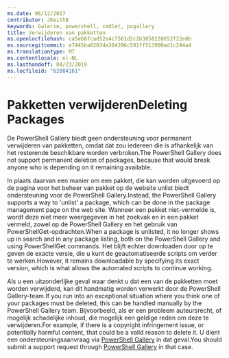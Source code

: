 ```yaml
---
ms.date: 06/12/2017
contributor: JKeithB
keywords: Galerie, powershell, cmdlet, psgallery
title: Verwijderen van pakketten
ms.openlocfilehash: ca5e68fcad52e4c7561d2c2b3858228652f22e0b
ms.sourcegitcommit: e7445ba8203da304286c591ff513900ad1c244a4
ms.translationtype: MT
ms.contentlocale: nl-NL
ms.lasthandoff: 04/23/2019
ms.locfileid: "62084161"
---
```

# <a name="deleting-packages"></a><span data-ttu-id="77b72-103">Pakketten verwijderen</span><span class="sxs-lookup"><span data-stu-id="77b72-103">Deleting Packages</span></span>

<span data-ttu-id="77b72-104">De PowerShell Gallery biedt geen ondersteuning voor permanent verwijderen van pakketten, omdat dat zou iedereen die is afhankelijk van het resterende beschikbare worden verbroken.</span><span class="sxs-lookup"><span data-stu-id="77b72-104">The PowerShell Gallery does not support permanent deletion of packages, because that would break anyone who is depending on it remaining available.</span></span>

<span data-ttu-id="77b72-105">In plaats daarvan een manier om een pakket, die kan worden uitgevoerd op de pagina voor het beheer van pakket op de website unlist biedt ondersteuning voor de PowerShell Gallery.</span><span class="sxs-lookup"><span data-stu-id="77b72-105">Instead, the PowerShell Gallery supports a way to 'unlist' a package, which can be done in the package management page on the web site.</span></span>
<span data-ttu-id="77b72-106">Wanneer een pakket niet-vermelde is, wordt deze niet meer weergegeven in het zoekvak en in een pakket vermeld, zowel op de PowerShell Gallery en het gebruik van PowerShellGet-opdrachten.</span><span class="sxs-lookup"><span data-stu-id="77b72-106">When a package is unlisted, it no longer shows up in search and in any package listing, both on the PowerShell Gallery and using PowerShellGet commands.</span></span>
<span data-ttu-id="77b72-107">Het blijft echter downloaden door op te geven de exacte versie, die u kunt de geautomatiseerde scripts om verder te werken.</span><span class="sxs-lookup"><span data-stu-id="77b72-107">However, it remains downloadable by specifying its exact version, which is what allows the automated scripts to continue working.</span></span>

<span data-ttu-id="77b72-108">Als u een uitzonderlijke geval waar denkt u dat een van de pakketten moet worden verwijderd, kan dit handmatig worden verwerkt door de PowerShell Gallery-team.</span><span class="sxs-lookup"><span data-stu-id="77b72-108">If you run into an exceptional situation where you think one of your packages must be deleted, this can be handled manually by the PowerShell Gallery team.</span></span>
<span data-ttu-id="77b72-109">Bijvoorbeeld, als er een probleem auteursrecht, of mogelijk schadelijke inhoud, die mogelijk een geldige reden om deze te verwijderen.</span><span class="sxs-lookup"><span data-stu-id="77b72-109">For example, if there is a copyright infringement issue, or potentially harmful content, that could be a valid reason to delete it.</span></span>
<span data-ttu-id="77b72-110">U dient een ondersteuningsaanvraag via [PowerShell Gallery](http://www.PowerShellGallery.com) in dat geval.</span><span class="sxs-lookup"><span data-stu-id="77b72-110">You should submit a support request through [PowerShell Gallery](http://www.PowerShellGallery.com) in that case.</span></span>
